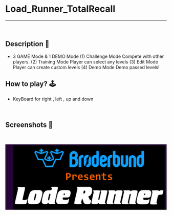 # **Load_Runner_TotalRecall** 

---

<br>

## **Description 📃**
-  3 GAME Mode & 1 DEMO Mode
(1) Challenge Mode	Compete with other players.
(2) Training Mode	Player can select any levels
(3) Edit Mode	Player can create custom levels
(4) Demo Mode	Demo passed levels!


## **How to play? 🕹️**
- KeyBoard for right , left , up and down

<br>

## **Screenshots 📸**

<br>

![image](../../assets/images/LoadRunner.png)

<br>
